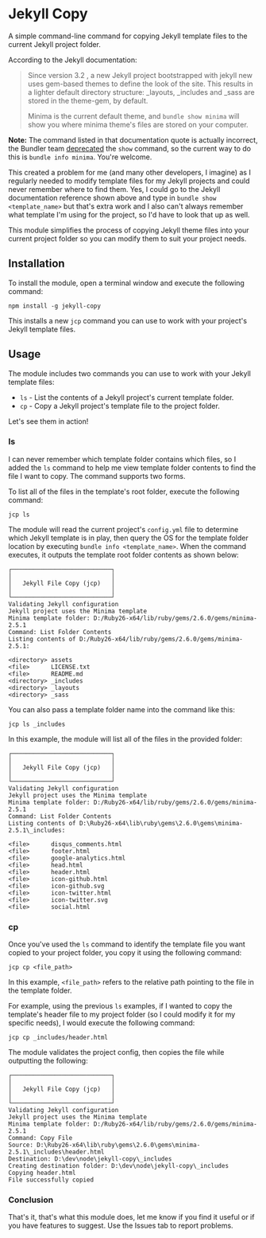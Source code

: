 # Jekyll Copy

A simple command-line command for copying Jekyll template files to the current Jekyll project folder.

According to the Jekyll documentation:

> Since version 3.2 , a new Jekyll project bootstrapped with jekyll new uses gem-based themes to define the look of the site. This results in a lighter default directory structure: _layouts, _includes and _sass are stored in the theme-gem, by default.
>
> Minima is the current default theme, and `bundle show minima` will show you where minima theme's files are stored on your computer.

**Note:** The command listed in that documentation quote is actually incorrect, the Bundler team [deprecated](https://github.com/rubygems/bundler/blob/master/CHANGELOG.md#210pre1-august-28-2019) the `show` command, so the current way to do this is `bundle info minima`. You're welcome.

This created a problem for me (and many other developers, I imagine) as I regularly needed to modify template files for my Jekyll projects and could never remember where to find them. Yes, I could go to the Jekyll documentation reference shown above and type in `bundle show <template_name>` but that's extra work and I also can't always remember what template I'm using for the project, so I'd have to look that up as well.

This module simplifies the process of copying Jekyll theme files into your current project folder so you can modify them to suit your project needs.

## Installation

To install the module, open a terminal window and execute the following command:

```shell
npm install -g jekyll-copy
```

This installs a new `jcp` command you can use to work with your project's Jekyll template files.

## Usage

The module includes two commands you can use to work with your Jekyll template files:

+ `ls` - List the contents of a Jekyll project's current template folder.
+ `cp` - Copy a Jekyll project's template file to the project folder.

Let's see them in action!

### ls

I can never remember which template folder contains which files, so I added the `ls` command to help me view template folder contents to find the file I want to copy. The command supports two forms.

To list all of the files in the template's root folder, execute the following command:

```shell
jcp ls
```

The module will read the current project's `config.yml` file to determine which Jekyll template is in play, then query the OS for the template folder location by executing `bundle info <template_name>`. When the command executes, it outputs the template root folder contents as shown below:

```text
┌────────────────────────────┐
│                            │
│   Jekyll File Copy (jcp)   │
│                            │
└────────────────────────────┘
Validating Jekyll configuration
Jekyll project uses the Minima template
Minima template folder: D:/Ruby26-x64/lib/ruby/gems/2.6.0/gems/minima-2.5.1
Command: List Folder Contents
Listing contents of D:/Ruby26-x64/lib/ruby/gems/2.6.0/gems/minima-2.5.1:

<directory> assets
<file>      LICENSE.txt
<file>      README.md
<directory> _includes
<directory> _layouts
<directory> _sass
```

You can also pass a template folder name into the command like this:

```shell
jcp ls _includes
```

In this example, the module will list all of the files in the provided folder:

```text
┌────────────────────────────┐
│                            │
│   Jekyll File Copy (jcp)   │
│                            │
└────────────────────────────┘
Validating Jekyll configuration
Jekyll project uses the Minima template
Minima template folder: D:/Ruby26-x64/lib/ruby/gems/2.6.0/gems/minima-2.5.1
Command: List Folder Contents
Listing contents of D:\Ruby26-x64\lib\ruby\gems\2.6.0\gems\minima-2.5.1\_includes:

<file>      disqus_comments.html
<file>      footer.html
<file>      google-analytics.html
<file>      head.html
<file>      header.html
<file>      icon-github.html
<file>      icon-github.svg
<file>      icon-twitter.html
<file>      icon-twitter.svg
<file>      social.html
```

### cp

Once you've used the `ls` command to identify the template file you want copied to your project folder, you copy it using the following command:

```shell
jcp cp <file_path>
```

In this example, `<file_path>` refers to the relative path pointing to the file in the template folder.

For example, using the previous `ls` examples, if I wanted to copy the template's header file to my project folder (so I could modify it for my specific needs), I would execute the following command:

```shell
jcp cp _includes/header.html
```

The module validates the project config, then copies the file while outputting the following:

```text
┌────────────────────────────┐
│                            │
│   Jekyll File Copy (jcp)   │
│                            │
└────────────────────────────┘
Validating Jekyll configuration
Jekyll project uses the Minima template
Minima template folder: D:/Ruby26-x64/lib/ruby/gems/2.6.0/gems/minima-2.5.1
Command: Copy File
Source: D:\Ruby26-x64\lib\ruby\gems\2.6.0\gems\minima-2.5.1\_includes\header.html
Destination: D:\dev\node\jekyll-copy\_includes
Creating destination folder: D:\dev\node\jekyll-copy\_includes
Copying header.html
File successfully copied
```

### Conclusion

That's it, that's what this module does, let me know if you find it useful or if you have features to suggest. Use the Issues tab to report problems.
